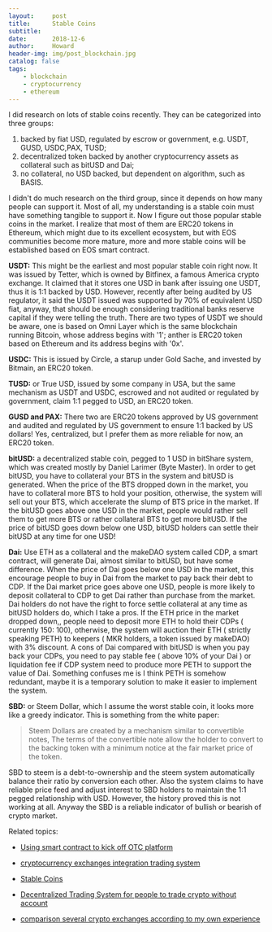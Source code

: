 ```yaml
---
layout:     post
title:      Stable Coins
subtitle:   
date:       2018-12-6
author:     Howard
header-img: img/post_blockchain.jpg
catalog: false
tags:
    - blockchain
    - cryptocurrency
    - ethereum
---
```


I did research on lots of stable coins recently. They can be categorized into three groups: 

1. backed by fiat USD, regulated by escrow or government, e.g. USDT, GUSD, USDC,PAX, TUSD;
2. decentralized token backed by another cryptocurrency assets as collateral such as bitUSD and Dai;
3. no collateral, no USD backed, but dependent on algorithm, such as BASIS.

I didn't do much research on the third group, since it depends on how many people can support it.  Most of all, my understanding is a stable coin must have something tangible to support it.   Now I figure out those popular stable coins in the market.  I realize that most of them are ERC20 tokens in Ethereum, which might due to its excellent ecosystem, but with EOS communities become more mature, more and more stable coins will be established based on EOS smart contract.





**USDT:**  This might be the earliest and most popular stable coin right now. It was issued by Tetter, which is owned by Bitfinex, a famous America crypto exchange.  It claimed that it stores one USD in bank after issuing one USDT, thus it is 1:1 backed by USD.  However, recently after being audited by US regulator, it said the USDT issued was supported by 70% of equivalent USD fiat, anyway, that should be enough considering traditional banks reserve capital if they were telling the truth.  There are two types of USDT we should be aware, one is based on Omni Layer which is the same blockchain running Bitcoin, whose address begins with '1'; anther is ERC20 token based on Ethereum and its address begins with '0x'.



**USDC:**  This is issued by Circle, a starup under Gold Sache, and invested by Bitmain, an ERC20 token.



**TUSD:**  or True USD, issued by some company in USA, but the same mechanism as USDT and USDC, escrowed and not audited or regulated by government, claim 1:1 pegged to USD, an ERC20 token.



**GUSD and PAX:**  There two are ERC20 tokens approved by US government and audited and regulated by US government to ensure 1:1 backed by US dollars!  Yes, centralized, but I prefer them as more reliable for now, an ERC20 token.





**bitUSD:**  a decentralized stable coin,  pegged to 1 USD in bitShare system, which was created mostly by Daniel Larimer (Byte Master).  In order to get bitUSD, you have to collateral your BTS in the system and bitUSD is generated.  When the price of the BTS dropped down in the market, you have to collateral more BTS to hold your position, otherwise, the system will sell out your BTS, which accelerate the slump of BTS price in the market.  If the bitUSD goes above one USD in the market, people would rather sell them to get more BTS or rather collateral BTS to get more bitUSD.  If the price of bitUSD goes down below one USD, bitUSD holders can settle their bitUSD at any time for one USD!  





**Dai:**  Use ETH as a collateral and the makeDAO system called CDP, a smart contract,  will generate Dai, almost similar to  bitUSD, but have some difference.  When the price of Dai goes below one USD in the market,  this encourage people to buy in Dai from the market to pay back their debt to CDP. If the Dai market price goes above one USD, people is more likely to deposit collateral to CDP to get Dai rather than purchase from the market.  Dai holders do not have the right to force settle collateral at any time as bitUSD holders do, which I take a pros.  If the ETH price in the market dropped down,, people need to deposit more ETH to hold their CDPs ( currently 150: 100), otherwise, the system will auction their ETH ( strictly speaking PETH) to keepers ( MKR holders, a token issued by makeDAO) with 3% discount. A cons of Dai compared with bitUSD is when you pay back your CDPs, you need to pay stable fee ( above 10% of your Dai ) or liquidation fee if CDP system need to produce more PETH to support the value of Dai.  Something confuses me is I think PETH is somehow redundant,  maybe it is a temporary solution to make it easier to implement the system. 



**SBD:** or Steem Dollar, which I assume the worst stable coin, it looks more like a greedy indicator. This is something from the white paper:

> Steem Dollars are created by a mechanism similar to convertible notes, The terms of the convertible note allow the holder to convert to the backing token with a minimum notice at the fair market price of the token.

SBD to steem is a  debt-to-ownership and the steem system automatically balance their ratio by conversion each other.  Also the system claims to have reliable price feed and adjust interest to SBD holders to maintain the 1:1 pegged relationship with USD. However, the history proved this is not working at all. Anyway the SBD is a reliable indicator of bullish or bearish of crypto market.




Related topics:


- [Using smart contract to kick off OTC platform](http://engineerman.club/2018/12/30/Using-smart-contract-to-kick-off-OTC-platform/)

- [cryptocurrency exchanges integration trading system](http://engineerman.club/2018/12/06/cryptocurrency-exchanges-integration-trading-system/)

- [Stable Coins](http://engineerman.club/2018/12/06/Stable-Coins/)

- [Decentralized Trading System for people to trade crypto without account](http://engineerman.club/2018/12/06/Decentralized-Trading-System-for-people-to-trade-crypto-without-account/)

- [comparison several crypto exchanges according to my own experience](http://engineerman.club/2017/12/05/comparison-several-crypto-exchanges-according-to-my-own-experience/)